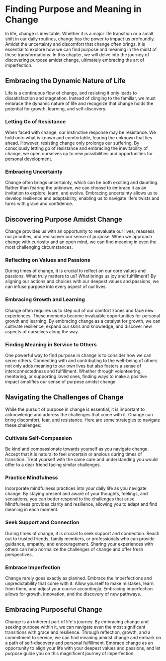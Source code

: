 Finding Purpose and Meaning in Change
==============================================

In life, change is inevitable. Whether it is a major life transition or a small shift in our daily routines, change has the power to impact us profoundly. Amidst the uncertainty and discomfort that change often brings, it is essential to explore how we can find purpose and meaning in the midst of these transformations. In this chapter, we will delve into the journey of discovering purpose amidst change, ultimately embracing the art of imperfection.

Embracing the Dynamic Nature of Life
------------------------------------

Life is a continuous flow of change, and resisting it only leads to dissatisfaction and stagnation. Instead of clinging to the familiar, we must embrace the dynamic nature of life and recognize that change holds the potential for growth, learning, and self-discovery.

### Letting Go of Resistance

When faced with change, our instinctive response may be resistance. We hold onto what is known and comfortable, fearing the unknown that lies ahead. However, resisting change only prolongs our suffering. By consciously letting go of resistance and embracing the inevitability of change, we open ourselves up to new possibilities and opportunities for personal development.

### Embracing Uncertainty

Change often brings uncertainty, which can be both exciting and daunting. Rather than fearing the unknown, we can choose to embrace it as an invitation to explore, learn, and evolve. Embracing uncertainty allows us to develop resilience and adaptability, enabling us to navigate life's twists and turns with grace and confidence.

Discovering Purpose Amidst Change
---------------------------------

Change provides us with an opportunity to reevaluate our lives, reassess our priorities, and rediscover our sense of purpose. When we approach change with curiosity and an open mind, we can find meaning in even the most challenging circumstances.

### Reflecting on Values and Passions

During times of change, it is crucial to reflect on our core values and passions. What truly matters to us? What brings us joy and fulfillment? By aligning our actions and choices with our deepest values and passions, we can infuse purpose into every aspect of our lives.

### Embracing Growth and Learning

Change often requires us to step out of our comfort zones and face new experiences. These moments become invaluable opportunities for personal growth and learning. By embracing change as a catalyst for growth, we can cultivate resilience, expand our skills and knowledge, and discover new aspects of ourselves along the way.

### Finding Meaning in Service to Others

One powerful way to find purpose in change is to consider how we can serve others. Connecting with and contributing to the well-being of others not only adds meaning to our own lives but also fosters a sense of interconnectedness and fulfillment. Whether through volunteering, mentoring, or supporting loved ones, finding ways to make a positive impact amplifies our sense of purpose amidst change.

Navigating the Challenges of Change
-----------------------------------

While the pursuit of purpose in change is essential, it is important to acknowledge and address the challenges that come with it. Change can bring discomfort, fear, and resistance. Here are some strategies to navigate these challenges:

### Cultivate Self-Compassion

Be kind and compassionate towards yourself as you navigate change. Accept that it is natural to feel uncertain or anxious during times of transition. Treat yourself with the same care and understanding you would offer to a dear friend facing similar challenges.

### Practice Mindfulness

Incorporate mindfulness practices into your daily life as you navigate change. By staying present and aware of your thoughts, feelings, and sensations, you can better respond to the challenges that arise. Mindfulness provides clarity and resilience, allowing you to adapt and find meaning in each moment.

### Seek Support and Connection

During times of change, it is crucial to seek support and connection. Reach out to trusted friends, family members, or professionals who can provide guidance, empathy, and encouragement. Sharing your experiences with others can help normalize the challenges of change and offer fresh perspectives.

### Embrace Imperfection

Change rarely goes exactly as planned. Embrace the imperfections and unpredictability that come with it. Allow yourself to make mistakes, learn from them, and adjust your course accordingly. Embracing imperfection allows for growth, innovation, and the discovery of new pathways.

Embracing Purposeful Change
---------------------------

Change is an inherent part of life's journey. By embracing change and seeking purpose within it, we can navigate even the most significant transitions with grace and resilience. Through reflection, growth, and a commitment to service, we can find meaning amidst change and embark on a path of self-discovery and personal fulfillment. Embrace change as an opportunity to align your life with your deepest values and passions, and let purpose guide you on this magnificent journey of imperfection.
